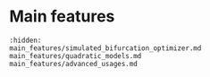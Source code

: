 # Main features

```{toctree}
:hidden:
main_features/simulated_bifurcation_optimizer.md
main_features/quadratic_models.md
main_features/advanced_usages.md
```